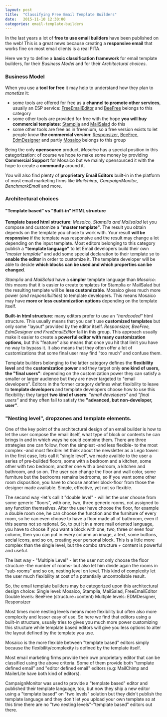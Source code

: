```yaml
---
layout: post
title:  "Classifying Free Email Template Builders"
date:   2015-11-10 12:30:00
categories: email-template-builders
---
```

In the last years a lot of **free to use email builders** have been published on the web!
This is a great news because creating a **responsive email** that works fine on most email clients is a real PITA.

Here we try to define a **basic classification framework** for email template builders, for their *Business Model* and for their *Architectural choices*.

### Business Model

When you use a **tool for free** it may help to understand how they plan to *monetize* it:

- some tools are offered for free as a **channel to promote other services**, usually an ESP service: [FreeEmailEditor]() and [BeeFree]() belongs to this category
- some other tools are provided for free with the hope **you will buy commercial templates**: [Stamplia]() and [MailSalad]() do this
- some other tools are free as in freemium, so a free version exists to let people know **the commercial version**: [Responsizer](), [BeeFree](), [EdmDesigner]() and partly [Mosaico]() belongs to this group

Being the only **opensource** product, *Mosaico* has a special position in this categorization: of course we hope to make some money by providing **Commercial Support** for Mosaico but we mainly opensourced it with the hope to create a **community** around it.

You will also find plenty of **proprietary Email Editors** built-in in the platform of most email marketing firms like *Mailchimp, CampaignMonitor, BenchmarkEmail* and more.

<!--more-->

### Architectural choices

#### "Template based" vs "Built-in" HTML structure

**Template based html structure**: *Mosaico, Stamplia and Mailsalad* let you compose and customize a **"master template"**. The result you obtain depends on the template you chose to work with. 
Your result **will be responsive** if the template was responsive and the result may change a lot depending on the input template.
Most editors belonging to this category publish a **"template language"** to let Email developers build their own *"master template"* and add some special declaration to their template so to **enable the editor** in order to customize it. The template developer will be able to decide **which blocks can be used and which properties can be changed**.

*Stamplia* and *MailSalad* have a **simpler** template language than *Mosaico*: this means that it is easier to create templates for Stamplia or MailSalad but the resulting template will be **less customizable**. Mosaico gives much more power (*and responsibilities*) to template developers. This means Mosaico may have **more or less customization options** depending on the template itself.

**Built-in html structure**: many editors prefer to use an *"hardcoded"* html structure. This usually means that you can't use **customized templates** but only some "layout" provided by the editor itself.
*Responsizer, BeeFree, EdmDesigner and FreeEmailEditor* fall in this group. This approach usually make it easier to create a **powerful editor with many customization options**, but this "feature" also means that once you hit that limit you have no way to bypass it. It also means that they often offer a lot of customizations that some final user may find "too much" and confuse them.

Template builders belonging to the latter category defines the **flexibility level** and the **customization power** and they target only **one kind of users, the "final users"**: depending on the customization power they can satisfy a smaller or larger audience but they are never targeted to "email developers".
Editors in the former category defines what flexibility to leave to **template developers** and template developers choose how to use this flexibility: they target **two kind of users**: *"email developers"* and *"final users"* and they often fail to satisfy the **"advanced, but non-developer, user"**.

### "Nesting level", dropzones and template elements.

One of the key point of the architectural design of an email builder is how to let the user compose the email itself, what type of block or contents he can brings in and in which ways he could combine them.
There are three strategies one can follow, from the simplest -and less flexible- to the most complex -and most flexible: let think about the newsletter as a Lego tower: in the first case, lets call it "single level", we made availble to the user a series of pre-builded floors, some with a bedroom and a kitchen, some other with two bedroom, another one with a bedroom, a kitchen and bathroom, and so on.
The user can change the floor and wall color, some furniture but the bedrooms remains bedrooms, so if you want some other room disposition, you have to choose another block-floor from those the designer made available.
Simple, effective, yet not so flexible.

The second way -let's call it "double level" - will let the user choose from some generic "floors", with one, two, three generic rooms, not assigned to any function themselves.
After the user have choose the floor, for example a double room one, he can choose the function and the furniture of every room, so he can even choose to have a floor made all of bathroom, even if this seems not so rational. So, to put it in a more mail oriented language, you have to choose if you want a block with one, two, three or even four column, then you can put in every column an image, a text, some buttons, social icons, and so on, creating your personal block.
This is a little more complex than the single level, but the combo structure + content is powerful and useful.

The last way - "Multiple Level" - let the user not only choose the floor structure -the number of rooms- but also let him divide again the rooms in "sub-rooms" and so on, nesting level on level.
This kind of complexity let the user much flexibility at cost of a potentially uncontrollable result.

So, the email template builders may be categorized upon this architectural design choice:
Single level: Mosaico, Stamplia, MailSalad, FreeEmailEditor
Double levels: BeeFree (structure+content)
Multiple levels: EDMDesigner, Responsizer

Most times more nesting levels means more flexibility but often also more complexity and lesser easy of use.
So here we find that editors using a built-in structure, usually tries to gives you much more power customizing this structure while template based editors will give you less options to alter the layout defined by the template you use.

Mosaico is the more flexible between "template based" editors simply because the flexibility/complexity is defined by the template itself.

Most email marketing firms provide their own proprietary editor that can be classified using the above criteria.
Some of them provide both "template defined email" and "editor defined email" editors (e.g: MailChimp and MailerLite have both kind of editors).

CampaignMonitor was used to provide a "template based" editor and published their template language, too, but now they ship a new editor using a "template based" on "two levels" solution but they didn't publish the template language and they don't let you upload your own template so at this time there are no "two nesting levels"-"template based" editors out there.

